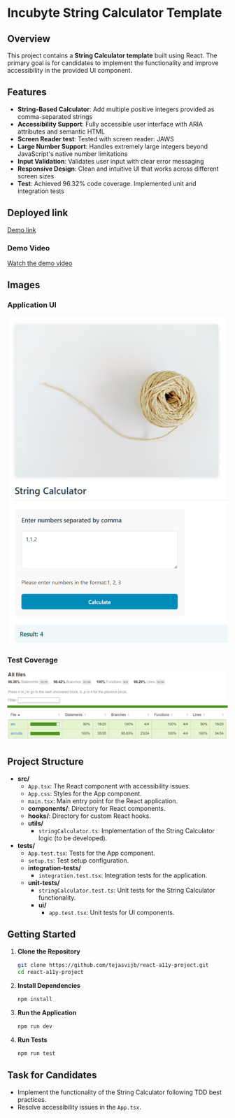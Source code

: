 # Incubyte String Calculator Template

## Overview

This project contains a **String Calculator template** built using React. The primary goal is for candidates to implement the functionality and improve accessibility in the provided UI component.

## Features

-   **String-Based Calculator**: Add multiple positive integers provided as comma-separated strings
-   **Accessibility Support**: Fully accessible user interface with ARIA attributes and semantic HTML
-   **Screen Reader test**: Tested with screen reader: JAWS
-   **Large Number Support**: Handles extremely large integers beyond JavaScript's native number limitations
-   **Input Validation**: Validates user input with clear error messaging
-   **Responsive Design**: Clean and intuitive UI that works across different screen sizes
-   **Test**: Achieved 96.32% code coverage. Implemented unit and integration tests

## Deployed link

[Demo link](https://string-number-calculator.netlify.app/)

### Demo Video

[Watch the demo video](https://www.awesomescreenshot.com/video/45329395?key=6a914beba331856ef1107c42406abaa6)

## Images

### Application UI

![Application Interface](./images/app.png)

### Test Coverage

![Test Coverage](./images/coverage.png)

## Project Structure

-   **src/**
    -   `App.tsx`: The React component with accessibility issues.
    -   `App.css`: Styles for the App component.
    -   `main.tsx`: Main entry point for the React application.
    -   **components/**: Directory for React components.
    -   **hooks/**: Directory for custom React hooks.
    -   **utils/**
        -   `stringCalculator.ts`: Implementation of the String Calculator logic (to be developed).
-   **tests/**
    -   `App.test.tsx`: Tests for the App component.
    -   `setup.ts`: Test setup configuration.
    -   **integration-tests/**
        -   `integration.test.tsx`: Integration tests for the application.
    -   **unit-tests/**
        -   `stringCalculator.test.ts`: Unit tests for the String Calculator functionality.
        -   **ui/**
            -   `app.test.tsx`: Unit tests for UI components.

## Getting Started

1. **Clone the Repository**

    ```bash
    git clone https://github.com/tejasvijb/react-a11y-project.git
    cd react-a11y-project
    ```

2. **Install Dependencies**

    ```bash
    npm install
    ```

3. **Run the Application**

    ```bash
    npm run dev
    ```

4. **Run Tests**

    ```bash
    npm run test
    ```

## Task for Candidates

-   Implement the functionality of the String Calculator following TDD best practices.
-   Resolve accessibility issues in the `App.tsx`.
